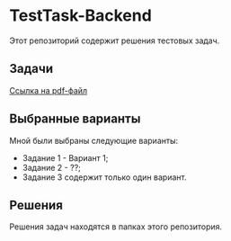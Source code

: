 # TestTask-Backend
Этот репозиторий содержит решения тестовых задач.

## Задачи
[Ссылка на pdf-файл](<TestTasks.pdf>)

## Выбранные варианты
Мной были выбраны следующие варианты:
- Задание 1 - Вариант 1;
- Задание 2 - ??;
- Задание 3 содержит только один вариант.

## Решения
Решения задач находятся в папках этого репозитория.